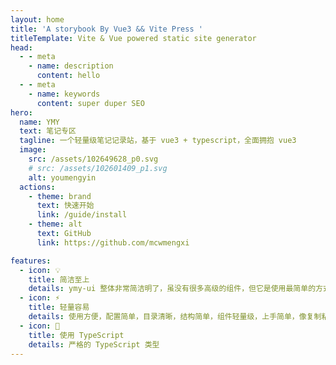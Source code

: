```yaml
---
layout: home
title: 'A storybook By Vue3 && Vite Press '
titleTemplate: Vite & Vue powered static site generator
head:
  - - meta
    - name: description
      content: hello
  - - meta
    - name: keywords
      content: super duper SEO
hero:
  name: YMY
  text: 笔记专区
  tagline: 一个轻量级笔记记录站，基于 vue3 + typescript，全面拥抱 vue3
  image:
    src: /assets/102649628_p0.svg
    # src: /assets/102601409_p1.svg
    alt: youmengyin
  actions:
    - theme: brand
      text: 快速开始
      link: /guide/install
    - theme: alt
      text: GitHub
      link: https://github.com/mcwmengxi

features:
  - icon: 💡
    title: 简洁至上
    details: ymy-ui 整体非常简洁明了，虽没有很多高级的组件，但它是使用最简单的方式达到实用的效果。
  - icon: ⚡️
    title: 轻量容易
    details: 使用方便，配置简单，目录清晰，结构简单，组件轻量级，上手简单，像复制粘贴一样容易。
  - icon: 🔑
    title: 使用 TypeScript
    details: 严格的 TypeScript 类型
---
```

<Home/>
<!-- Placeholder -->

<script setup>
import { onMounted } from 'vue'
import { addReleaseTag } from './.vitepress/utils/addReleaseTag.js'
import Home from '@theme/index.vue'
onMounted(() => {
  addReleaseTag()
})

</script>